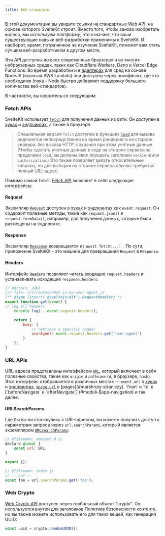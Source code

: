 ```yaml
---
title: Веб-стандарты
---
```


В этой документации вы увидите ссылки на стандартные [Web API](https://developer.mozilla.org/en-US/docs/Web/API), на основе которого SvelteKit строит. Вместо того, чтобы заново изобретать колесо, мы _используем платформу_, что означает, что ваши существующие навыки веб-разработки применимы к SvelteKit. И наоборот, время, потраченное на изучение SvelteKit, поможет вам стать лучшим веб-разработчиком в другом месте.

Эти API доступны во всех современных браузерах и во многих небраузерных средах, таких как Cloudflare Workers, Deno и Vercel Edge Functions. Во время разработки и в [адаптерах](#adaptery) для сред на основе NodeJS (включая AWS Lambda) они доступны через полифиллы, где это необходимо (пока - Node быстро добавляет поддержку большего количества веб-стандартов).

В частности, вы освоитесь со следующим:

### Fetch APIs

SvelteKit использует [`fetch`](https://developer.mozilla.org/en-US/docs/Web/API/fetch) для получения данных из сети. Он доступен в [хуках](#huki) и [эндпоинтах](#marshruty-endpointy), а также в браузере.

> Специальная версия `fetch` доступна в функциях [`load`](#zagruzka-dannyh) для вызова эндпоинтов непосредственно во время рендеринга на стороне сервера, без вызова HTTP, сохраняя при этом учетные данные. (Чтобы сделать учетные данные в коде на стороне сервера за пределами `load`, вы должны явно передать заголовки `cookie` и/или `authorization`.) Это также позволяет делать относительные запросы, но для выборки на стороне сервера обычно требуется полный URL-адрес.

Помимо самой `fetch`, [Fetch API](https://developer.mozilla.org/en-US/docs/Web/API/Fetch_API) включает в себя следующие интерфейсы:

#### Request

Экземпляр [`Request`](https://developer.mozilla.org/en-US/docs/Web/API/Request) доступен в [хуках](#huki) и [эндпоинтах](#marshruty-endpointy) как `event.request`. Он содержит полезные методы, такие как `request.json()` и `request.formData()`, например, для получения данных, которые были размещены на эндпоинте.

#### Response

Экземпляр [`Response`](https://developer.mozilla.org/en-US/docs/Web/API/Response) возвращается из `await fetch(...) `. По сути, приложение SvelteKit - это машина для превращения `Request` в `Response`.

#### Headers

Интерфейс [`Headers`](https://developer.mozilla.org/en-US/docs/Web/API/Headers) позволяет читать входящие `request.headers` и устанавливать исходящие `response.headers`:

```js
// @errors: 2461
/// file: src/routes/what-is-my-user-agent.js
/** @type {import('@sveltejs/kit').RequestHandler} */
export function get(event) {
// log all headers
    console.log(...event.request.headers);

    return {
        body: {
            // retrieve a specific header
            userAgent: event.request.headers.get('user-agent')
        }
    };
}
```

### URL APIs

URL-адреса представлены интерфейсом [`URL`](https://developer.mozilla.org/en-US/docs/Web/API/URL), который включает в себя полезные свойства, такие как `origin` и `pathname` (и, в браузере, `hash`). Этот интерфейс отображается в различных местах — `event.url` в [хуках](#huki) и [эндпоинтах](#marshruty-endpointy), [`$page.url`](#moduli-$app-stores) в [pages](#marshruty-straniczy), `from` и `to` в [`beforeNavigate` и `afterNavigate`] (#moduli-$app-navigation) и так далее.

#### URLSearchParams

Где бы вы ни столкнулись с URL-адресом, вы можете получить доступ к параметрам запроса через `url.searchParams`, который является экземпляром [`URLSearchParams`](https://developer.mozilla.org/en-US/docs/Web/API/URLSearchParams):

```js
// @filename: ambient.d.ts
declare global {
    const url: URL;
}

export {};

// @filename: index.js
// ---cut---
const foo = url.searchParams.get('foo');
```

### Web Crypto

[Web Crypto API](https://developer.mozilla.org/en-US/docs/Web/API/Web_Crypto_API) доступен через глобальный объект "crypto". Он используется внутри для заголовков [Политика безопасности контента](#konfiguracziya-csp), но вы также можете использовать его для таких вещей, как генерация UUID:

```js
const uuid = crypto.randomUUID();
```